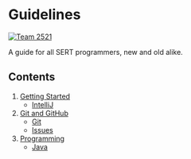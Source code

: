 # Guidelines

[![Team 2521][team-img]][team-url]

A guide for all SERT programmers, new and old alike.

## Contents

1. [Getting Started](https://github.com/SouthEugeneRoboticsTeam/Style-Guidelines/tree/master/Getting%20Started)
    - [IntelliJ](https://github.com/SouthEugeneRoboticsTeam/Style-Guidelines/tree/master/Getting%20Started/IntelliJ.md)
1. [Git and GitHub](https://github.com/SouthEugeneRoboticsTeam/Style-Guidelines/tree/master/Git%20and%20GitHub)
    - [Git](https://github.com/SouthEugeneRoboticsTeam/Style-Guidelines/tree/master/Git%20and%20GitHub/Git.md)
    - [Issues](https://github.com/SouthEugeneRoboticsTeam/Style-Guidelines/tree/master/Git%20and%20GitHub/Issues.md)
1. [Programming](https://github.com/SouthEugeneRoboticsTeam/Style-Guidelines/tree/master/Programming)
    - [Java](https://github.com/SouthEugeneRoboticsTeam/Style-Guidelines/tree/master/Programming/Java.md)

<!-- Badge URLs -->

[team-img]: https://img.shields.io/badge/team-2521-7d26cd.svg?style=flat-square
[team-url]: https://sert2521.org
